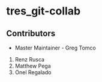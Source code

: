 # tres_git-collab

## Contributors

- Master Maintainer - Greg Tomco

1. Renz Rusca
2. Matthew Pega
3. Onel Regalado
   
